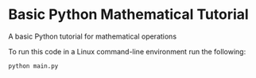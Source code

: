 # Basic Python Mathematical Tutorial
A basic Python tutorial for mathematical operations

To run this code in a Linux command-line environment run the following:
```
python main.py
```
